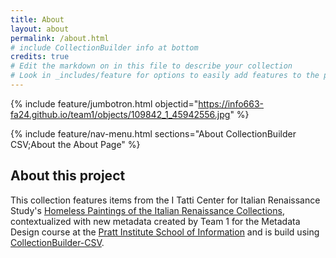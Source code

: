 ```yaml
---
title: About
layout: about
permalink: /about.html
# include CollectionBuilder info at bottom
credits: true
# Edit the markdown on in this file to describe your collection
# Look in _includes/feature for options to easily add features to the page
---
```


{% include feature/jumbotron.html objectid="https://info663-fa24.github.io/team1/objects/109842_1_45942556.jpg" %} 

{% include feature/nav-menu.html sections="About CollectionBuilder CSV;About the About Page" %}

## About this project

This collection features items from the I Tatti Center for Italian Renaissance Study's [Homeless Paintings of the Italian Renaissance Collections](https://itatti.harvard.edu/berenson-library/collections/photograph-archives/homeless-paintings), contextualized with new metadata created by Team 1 for the Metadata Design course at the [Pratt Institute School of Information](https://www.pratt.edu/information/) and is build using [CollectionBuilder-CSV](https://github.com/CollectionBuilder/collectionbuilder-csv).

